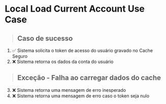 # Local Load Current Account Use Case

> ## Caso de sucesso
1. ✅ Sistema solicita o token de acesso do usuário gravado no Cache Seguro
2. ❌ Sistema retorna os dados da conta do usuário

> ## Exceção - Falha ao carregar dados do cache
3. ❌ Sistema retorna uma mensagem de erro inesperado
4. ❌ Sistema retorna uma mensagem de erro caso o token seja nulo